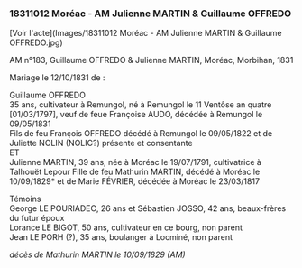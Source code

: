 ### 18311012 Moréac - AM Julienne MARTIN & Guillaume OFFREDO

[Voir l'acte](Images/18311012 Moréac - AM Julienne MARTIN & Guillaume OFFREDO.jpg)

AM n°183, Guillaume OFFREDO & Julienne MARTIN, Moréac, Morbihan, 1831

Mariage le 12/10/1831 de :

Guillaume OFFREDO  
35 ans, cultivateur à Remungol, né à Remungol le 11 Ventôse an quatre [01/03/1797], veuf de feue Françoise AUDO, décédée à Remungol le 09/05/1831  
Fils de feu François OFFREDO décédé à Remungol le 09/05/1822 et de Juliette NOLIN (NOLIC?) présente et consentante  
ET  
Julienne MARTIN, 39 ans, née à Moréac le 19/07/1791, cultivatrice à Talhouët Lepour
Fille de feu Mathurin MARTIN, décédé à Moréac le 10/09/1829* et de Marie FÉVRIER, décédée à Moréac le 23/03/1817  

Témoins  
George LE POURIADEC, 26 ans et Sébastien JOSSO, 42 ans, beaux-frères du futur époux  
Lorance LE BIGOT, 50 ans, cultivateur en ce bourg, non parent  
Jean LE PORH (?), 35 ans, boulanger à Locminé, non parent


*décès de Mathurin MARTIN le 10/09/1829 (AM)*